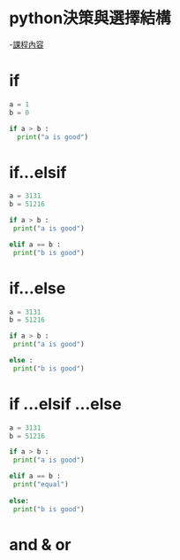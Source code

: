 # python決策與選擇結構
-[課程內容](https://github.com/MyFirstSecurity2020/SecurityFirst2022/blob/main/DAY2/1_python%E7%A8%8B%E5%BC%8F%E5%BF%AB%E9%80%9F%E5%85%A5%E9%96%80/3_python%E6%B1%BA%E7%AD%96%E8%88%87%E9%81%B8%E6%93%87%E7%B5%90%E6%A7%8B.md)

# if 
```python
a = 1
b = 0

if a > b :
  print("a is good")
 ```
# if...elsif
```python
a = 3131
b = 51216

if a > b :
 print("a is good")

elif a == b :
 print("b is good")
 ```
# if...else
```python
a = 3131
b = 51216

if a > b :
 print("a is good")

else :
 print("b is good")
```

# if ...elsif ...else
```python
a = 3131
b = 51216

if a > b :
 print("a is good")

elif a == b :
 print("equal")
 
else:
 print("b is good")
```

# and & or 
